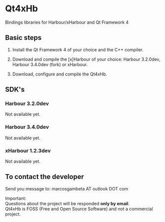 # Qt4xHb

Bindings libraries for Harbour/xHarbour and Qt Framework 4

## Basic steps

1. Install the Qt Framework 4 of your choice and the C++ compiler.

2. Download and compile the [x]Harbour of your choice: Harbour 3.2.0dev, Harbour 3.4.0dev (fork) or xHarbour.

3. Download, configure and compile the Qt4xHb. 

## SDK's

### Harbour 3.2.0dev

Not available yet.

### Harbour 3.4.0dev

Not available yet.

### xHarbour 1.2.3dev

Not available yet.

## To contact the developer

Send you message to: marcosgambeta AT outlook DOT com

Important:  
Questions about the project will be responded **only by email**.  
Qt4xHb is FOSS (Free and Open Source Software) and not a commercial project.  
